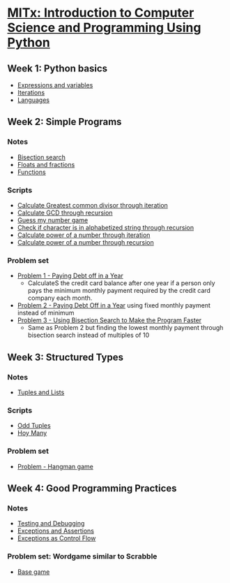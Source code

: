 # [MITx: Introduction to Computer Science and Programming Using Python](https://www.edx.org/learn/computer-science/massachusetts-institute-of-technology-introduction-to-computer-science-and-programming-using-python)

## Week 1: Python basics

- [Expressions and variables](https://github.com/luz-ojeda/ossu-intro-cs/blob/master/intro-to-comp-sci-and-programming-using-python/w1-python-basics/expressions%20and%20variables.md)
- [Iterations](https://github.com/luz-ojeda/ossu-intro-cs/blob/master/intro-to-comp-sci-and-programming-using-python/w1-python-basics/iterations.md)
- [Languages](https://github.com/luz-ojeda/ossu-intro-cs/blob/master/intro-to-comp-sci-and-programming-using-python/w1-python-basics/languages.md)

## Week 2: Simple Programs

### Notes
- [Bisection search](https://github.com/luz-ojeda/ossu-intro-cs/blob/master/intro-to-comp-sci-and-programming-using-python/w2-simple-programs/bisection%20search.md)
- [Floats and fractions](https://github.com/luz-ojeda/ossu-intro-cs/blob/master/intro-to-comp-sci-and-programming-using-python/w2-simple-programs/floats%20and%20fractions.md)
- [Functions](https://github.com/luz-ojeda/ossu-intro-cs/blob/master/intro-to-comp-sci-and-programming-using-python/w2-simple-programs/functions.md)

### Scripts
- [Calculate Greatest common divisor through iteration](https://github.com/luz-ojeda/ossu-intro-cs/blob/master/intro-to-comp-sci-and-programming-using-python/w2-simple-programs/gcd-iter.py)
- [Calculate GCD through recursion](https://github.com/luz-ojeda/ossu-intro-cs/blob/master/intro-to-comp-sci-and-programming-using-python/w2-simple-programs/gcd-recur.py)
- [Guess my number game](https://github.com/luz-ojeda/ossu-intro-cs/blob/master/intro-to-comp-sci-and-programming-using-python/w2-simple-programs/guess-my-number.py)
- [Check if character is in alphabetized string through recursion](https://github.com/luz-ojeda/ossu-intro-cs/blob/master/intro-to-comp-sci-and-programming-using-python/w2-simple-programs/is-in-recur.py)
- [Calculate power of a number through iteration](https://github.com/luz-ojeda/ossu-intro-cs/blob/master/intro-to-comp-sci-and-programming-using-python/w2-simple-programs/power-iter.py)
- [Calculate power of a number through recursion](https://github.com/luz-ojeda/ossu-intro-cs/blob/master/intro-to-comp-sci-and-programming-using-python/w2-simple-programs/recur-power.py)

### Problem set
- [Problem 1 - Paying Debt off in a Year](https://github.com/luz-ojeda/ossu-intro-cs/blob/master/intro-to-comp-sci-and-programming-using-python/w2-simple-programs/problem-set-2/problem-1.py)
  - CalculateS the credit card balance after one year if a person only pays the minimum monthly payment required by the credit card company each month.
- [Problem 2 - Paying Debt Off in a Year](https://github.com/luz-ojeda/ossu-intro-cs/blob/master/intro-to-comp-sci-and-programming-using-python/w2-simple-programs/problem-set-2/problem-2.py) using fixed monthly payment instead of minimum
- [Problem 3 - Using Bisection Search to Make the Program Faster](https://github.com/luz-ojeda/ossu-intro-cs/blob/master/intro-to-comp-sci-and-programming-using-python/w2-simple-programs/problem-set-2/problem-3.py)
  - Same as Problem 2 but finding the lowest monthly payment through bisection search instead of multiples of 10 

## Week 3: Structured Types

### Notes
- [Tuples and Lists](https://github.com/luz-ojeda/ossu-intro-cs/blob/master/intro-to-comp-sci-and-programming-using-python/w3-structured-types/tuples%20and%20lists.md)

### Scripts
- [Odd Tuples](https://github.com/luz-ojeda/ossu-intro-cs/blob/master/intro-to-comp-sci-and-programming-using-python/w3-structured-types/odd-tuples.py)
- [Hoy Many](https://github.com/luz-ojeda/ossu-intro-cs/blob/master/intro-to-comp-sci-and-programming-using-python/w3-structured-types/how-many.py)

### Problem set
- [Problem - Hangman game](https://github.com/luz-ojeda/ossu-intro-cs/blob/master/intro-to-comp-sci-and-programming-using-python/w2-simple-programs/problem-set-3/ps3_hangman.py)

## Week 4: Good Programming Practices

### Notes
- [Testing and Debugging](https://github.com/luz-ojeda/ossu-intro-cs/blob/master/intro-to-comp-sci-and-programming-using-python/w4-good-programming-practices/testing%20and%20debugging.md)
- [Exceptions and Assertions](https://github.com/luz-ojeda/ossu-intro-cs/blob/master/intro-to-comp-sci-and-programming-using-python/w4-good-programming-practices/exceptions%20and%20assertions.md)
- [Exceptions as Control Flow](https://github.com/luz-ojeda/ossu-intro-cs/blob/master/intro-to-comp-sci-and-programming-using-python/w4-good-programming-practices/exceptions%20as%20control%20flow.md)

### Problem set: Wordgame similar to Scrabble
- [Base game](https://github.com/luz-ojeda/ossu-intro-cs/blob/master/intro-to-comp-sci-and-programming-using-python/w2-w4-good-programming-practices/problem-set-4/ps4a.py)